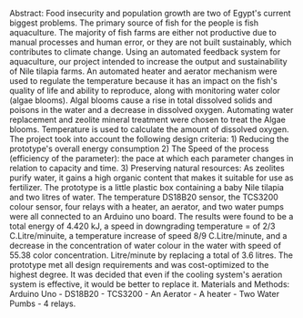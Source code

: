 Abstract:
Food insecurity and population growth are two of Egypt's current biggest problems. The primary source of fish for the people is fish aquaculture. The majority of fish farms are either not productive due to manual processes and human error, or they are not built sustainably, which contributes to climate change. Using an automated feedback system for aquaculture, our project intended to increase the output and sustainability of Nile tilapia farms.  An automated heater and aerator mechanism were used to regulate the temperature because it has an impact on the fish's quality of life and ability to reproduce, along with monitoring water color (algae blooms). Algal blooms cause a rise in total dissolved solids and poisons in the water and a decrease in dissolved oxygen. Automating water replacement and zeolite mineral treatment were chosen to treat the Algae blooms. Temperature is used to calculate the amount of dissolved oxygen. The project took into account the following design criteria: 1) Reducing the prototype's overall energy consumption 2) The Speed of the process (efficiency of the parameter): the pace at which each parameter changes in relation to capacity and time. 3) Preserving natural resources: As zeolites purify water, it gains a high organic content that makes it suitable for use as fertilizer. The prototype is a little plastic box containing a baby Nile tilapia and two litres of water. The temperature DS18B20 sensor, the TCS3200 colour sensor, four relays with a heater, an aerator, and two water pumps were all connected to an Arduino uno board. The results were found to be a total energy of 4.420 kJ, a speed in downgrading temperature = of 2/3 C.Litre/minuite, a temperature increase of speed 8/9 C.Litre/minute, and a decrease in the concentration of water colour in the water with speed of 55.38 color concentration. Litre/minute by replacing a total of 3.6 litres. The prototype met all design requirements and was cost-optimized to the highest degree. It was decided that even if the cooling system's aeration system is effective, it would be better to replace it. 
Materials and Methods:
Arduino Uno - DS18B20 - TCS3200 - An Aerator - A heater - Two Water Pumbs - 4 relays.
